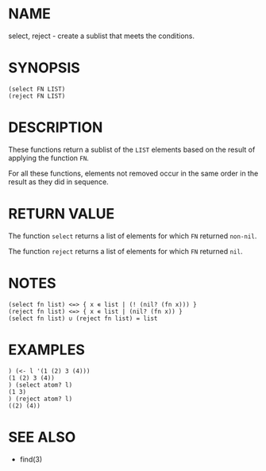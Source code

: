 # NAME
select, reject - create a sublist that meets the conditions.

# SYNOPSIS

    (select FN LIST)
    (reject FN LIST)

# DESCRIPTION
These functions return a sublist of the `LIST` elements based on the result of applying the function `FN`.

For all these functions, elements not removed occur in the same order in the result as they did in sequence.

# RETURN VALUE
The function `select` returns a list of elements for which `FN` returned `non-nil`.

The function `reject` returns a list of elements for which `FN` returned `nil`.

# NOTES

    (select fn list) <=> { x ∊ list | (! (nil? (fn x))) }
    (reject fn list) <=> { x ∊ list | (nil? (fn x)) }
    (select fn list) ∪ (reject fn list) = list

# EXAMPLES

    ) (<- l '(1 (2) 3 (4)))
    (1 (2) 3 (4))
    ) (select atom? l)
    (1 3)
    ) (reject atom? l)
    ((2) (4))

# SEE ALSO
- find(3)
